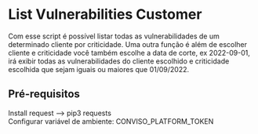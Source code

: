 # List Vulnerabilities Customer
Com esse script é possível listar todas as vulnerabilidades de um determinado cliente por criticidade. Uma outra função é além de escolher cliente e criticidade você também escolhe a data de corte, ex 2022-09-01, irá exibir todas as vulnerabilidades do cliente escolhido e criticidade escolhida que sejam iguais ou maiores que 01/09/2022.


## Pré-requisitos

Install request --> pip3 requests  
Configurar variável de ambiente: CONVISO_PLATFORM_TOKEN